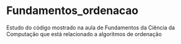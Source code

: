 # Fundamentos_ordenacao
Estudo do código mostrado na aula de Fundamentos da Ciência da Computação que está relacionado a algoritmos de ordenação 
